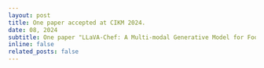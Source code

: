 ```yaml
---
layout: post
title: One paper accepted at CIKM 2024.
date: 08, 2024
subtitle: One paper "LLaVA-Chef: A Multi-modal Generative Model for Food Recipes" accepted at CIKM 2024. For details: https://arxiv.org/pdf/2408.16889
inline: false
related_posts: false
---
```


